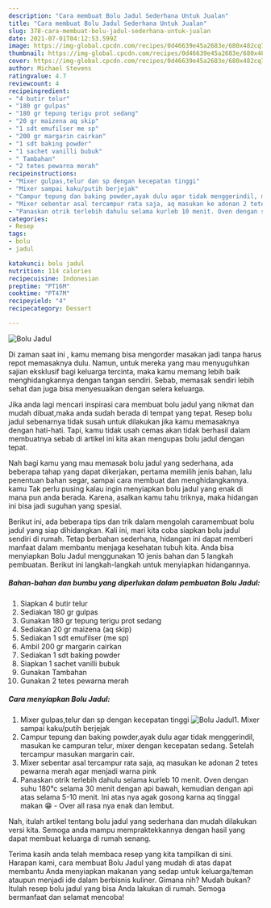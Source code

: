 ```yaml
---
description: "Cara membuat Bolu Jadul Sederhana Untuk Jualan"
title: "Cara membuat Bolu Jadul Sederhana Untuk Jualan"
slug: 378-cara-membuat-bolu-jadul-sederhana-untuk-jualan
date: 2021-07-01T04:12:53.599Z
image: https://img-global.cpcdn.com/recipes/0d46639e45a2683e/680x482cq70/bolu-jadul-foto-resep-utama.jpg
thumbnail: https://img-global.cpcdn.com/recipes/0d46639e45a2683e/680x482cq70/bolu-jadul-foto-resep-utama.jpg
cover: https://img-global.cpcdn.com/recipes/0d46639e45a2683e/680x482cq70/bolu-jadul-foto-resep-utama.jpg
author: Michael Stevens
ratingvalue: 4.7
reviewcount: 4
recipeingredient:
- "4 butir telur"
- "180 gr gulpas"
- "180 gr tepung terigu prot sedang"
- "20 gr maizena aq skip"
- "1 sdt emufilser me sp"
- "200 gr margarin cairkan"
- "1 sdt baking powder"
- "1 sachet vanilli bubuk"
- " Tambahan"
- "2 tetes pewarna merah"
recipeinstructions:
- "Mixer gulpas,telur dan sp dengan kecepatan tinggi"
- "Mixer sampai kaku/putih berjejak"
- "Campur tepung dan baking powder,ayak dulu agar tidak menggerindil, masukan ke campuran telur, mixer dengan kecepatan sedang. Setelah tercampur masukan margarin cair."
- "Mixer sebentar asal tercampur rata saja, aq masukan ke adonan 2 tetes pewarna merah agar menjadi warna pink"
- "Panaskan otrik terlebih dahulu selama kurleb 10 menit. Oven dengan suhu 180°c selama 30 menit dengan api bawah, kemudian dengan api atas selama 5-10 menit. Ini atas nya agak gosong karna aq tinggal makan 😁 Over all rasa nya enak dan lembut."
categories:
- Resep
tags:
- bolu
- jadul

katakunci: bolu jadul 
nutrition: 114 calories
recipecuisine: Indonesian
preptime: "PT16M"
cooktime: "PT47M"
recipeyield: "4"
recipecategory: Dessert

---
```



![Bolu Jadul](https://img-global.cpcdn.com/recipes/0d46639e45a2683e/680x482cq70/bolu-jadul-foto-resep-utama.jpg)

Di zaman  saat ini , kamu memang bisa mengorder masakan jadi tanpa harus repot memasaknya dulu. Namun, untuk mereka yang mau menyuguhkan sajian eksklusif bagi keluarga tercinta, maka kamu memang lebih baik menghidangkannya dengan tangan sendiri. Sebab, memasak sendiri lebih sehat dan juga bisa menyesuaikan dengan selera keluarga.

Jika anda lagi mencari inspirasi cara membuat bolu jadul yang nikmat dan mudah dibuat,maka anda sudah berada di tempat yang tepat. Resep bolu jadul  sebenarnya tidak susah untuk dilakukan jika kamu memasaknya dengan hati-hati. Tapi, kamu tidak usah cemas akan tidak berhasil dalam membuatnya 
sebab di artikel ini kita akan mengupas bolu jadul dengan tepat.  



Nah bagi kamu yang mau memasak bolu jadul yang sederhana, ada beberapa tahap yang dapat dikerjakan, pertama memilih jenis bahan, lalu penentuan bahan segar, sampai cara membuat dan menghidangkannya. kamu Tak perlu pusing kalau ingin menyiapkan bolu jadul yang enak di mana pun anda berada. Karena, asalkan kamu  tahu triknya, maka hidangan ini bisa jadi suguhan yang spesial.

Berikut ini, ada beberapa tips dan trik dalam mengolah caramembuat bolu jadul yang siap dihidangkan. Kali ini, mari kita coba siapkan bolu jadul sendiri di rumah. Tetap berbahan sederhana, hidangan ini dapat memberi manfaat dalam membantu menjaga kesehatan tubuh kita. Anda bisa menyiapkan Bolu Jadul menggunakan 10 jenis bahan dan 5 langkah pembuatan. Berikut ini langkah-langkah untuk menyiapkan hidangannya.

<!--inarticleads1-->

##### Bahan-bahan dan bumbu yang diperlukan dalam pembuatan Bolu Jadul:

1. Siapkan 4 butir telur
1. Sediakan 180 gr gulpas
1. Gunakan 180 gr tepung terigu prot sedang
1. Sediakan 20 gr maizena (aq skip)
1. Sediakan 1 sdt emufilser (me sp)
1. Ambil 200 gr margarin cairkan
1. Sediakan 1 sdt baking powder
1. Siapkan 1 sachet vanilli bubuk
1. Gunakan  Tambahan
1. Gunakan 2 tetes pewarna merah




<!--inarticleads2-->

##### Cara menyiapkan Bolu Jadul:

1. Mixer gulpas,telur dan sp dengan kecepatan tinggi
<img src="https://img-global.cpcdn.com/steps/88b274604646f76d/160x128cq70/bolu-jadul-langkah-memasak-1-foto.jpg" alt="Bolu Jadul">1. Mixer sampai kaku/putih berjejak
1. Campur tepung dan baking powder,ayak dulu agar tidak menggerindil, masukan ke campuran telur, mixer dengan kecepatan sedang. Setelah tercampur masukan margarin cair.
1. Mixer sebentar asal tercampur rata saja, aq masukan ke adonan 2 tetes pewarna merah agar menjadi warna pink
1. Panaskan otrik terlebih dahulu selama kurleb 10 menit. Oven dengan suhu 180°c selama 30 menit dengan api bawah, kemudian dengan api atas selama 5-10 menit. Ini atas nya agak gosong karna aq tinggal makan 😁 - Over all rasa nya enak dan lembut.




Nah, itulah artikel tentang  bolu jadul  yang sederhana dan mudah dilakukan versi kita. Semoga anda mampu mempraktekkannya dengan hasil yang dapat membuat keluarga di rumah senang. 

Terima kasih anda telah membaca resep yang kita tampilkan di sini. Harapan kami, cara membuat  Bolu Jadul yang mudah di atas dapat membantu Anda menyiapkan makanan yang sedap untuk keluarga/teman ataupun menjadi ide dalam berbisnis kuliner. Gimana nih? Mudah bukan? Itulah resep bolu jadul yang bisa Anda lakukan di rumah. Semoga bermanfaat dan selamat mencoba!

